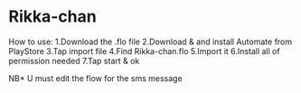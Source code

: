 # Rikka-chan

How to use:
1.Download the .flo file
2.Download & and install Automate from PlayStore
3.Tap import file
4.Find Rikka-chan.flo
5.Import it
6.Install all of permission needed
7.Tap start & ok

NB* U must edit the flow for the sms message
